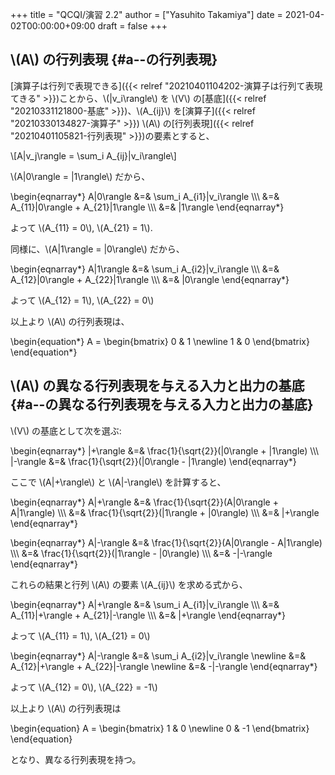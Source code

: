 +++
title = "QCQI/演習 2.2"
author = ["Yasuhito Takamiya"]
date = 2021-04-02T00:00:00+09:00
draft = false
+++

## \\(A\\) の行列表現 {#a--の行列表現}

[演算子は行列で表現できる]({{< relref "20210401104202-演算子は行列て表現てきる" >}})ことから、\\(|v\_i\rangle\\) を \\(V\\) の[基底]({{< relref "20210331121800-基底" >}})、\\(A\_{ij}\\) を[演算子]({{< relref "20210330134827-演算子" >}}) \\(A\\) の[行列表現]({{< relref "20210401105821-行列表現" >}})の要素とすると、

\\[A|v\_j\rangle = \sum\_i A\_{ij}|v\_i\rangle\\]

\\(A|0\rangle = |1\rangle\\) だから、

\begin{eqnarray\*}
  A|0\rangle &=& \sum\_i A\_{i1}|v\_i\rangle \\\\\\
    &=& A\_{11}|0\rangle + A\_{21}|1\rangle \\\\\\
    &=& |1\rangle
\end{eqnarray\*}

よって \\(A\_{11} = 0\\), \\(A\_{21} = 1\\).

同様に、\\(A|1\rangle = |0\rangle\\) だから、

\begin{eqnarray\*}
  A|1\rangle &=& \sum\_i A\_{i2}|v\_i\rangle \\\\\\
    &=& A\_{12}|0\rangle + A\_{22}|1\rangle \\\\\\
    &=& |0\rangle
\end{eqnarray\*}

よって \\(A\_{12} = 1\\), \\(A\_{22} = 0\\)

以上より \\(A\\) の行列表現は、

\begin{equation\*}
  A = \begin{bmatrix}
    0 & 1 \newline
    1 & 0
  \end{bmatrix}
\end{equation\*}


## \\(A\\) の異なる行列表現を与える入力と出力の基底 {#a--の異なる行列表現を与える入力と出力の基底}

\\(V\\) の基底として次を選ぶ:

\begin{eqnarray\*}
  |+\rangle &=& \frac{1}{\sqrt{2}}(|0\rangle + |1\rangle) \\\\\\
  |-\rangle &=& \frac{1}{\sqrt{2}}(|0\rangle - |1\rangle)
\end{eqnarray\*}

ここで \\(A|+\rangle\\) と \\(A|-\rangle\\) を計算すると、

\begin{eqnarray\*}
  A|+\rangle &=& \frac{1}{\sqrt{2}}(A|0\rangle + A|1\rangle) \\\\\\
   &=& \frac{1}{\sqrt{2}}(|1\rangle + |0\rangle) \\\\\\
   &=& |+\rangle
\end{eqnarray\*}

\begin{eqnarray\*}
  A|-\rangle &=& \frac{1}{\sqrt{2}}(A|0\rangle - A|1\rangle) \\\\\\
             &=& \frac{1}{\sqrt{2}}(|1\rangle - |0\rangle) \\\\\\
             &=& -|-\rangle
\end{eqnarray\*}

これらの結果と行列 \\(A\\) の要素 \\(A\_{ij}\\) を求める式から、

\begin{eqnarray\*}
  A|+\rangle &=& \sum\_i A\_{i1}|v\_i\rangle \\\\\\
    &=& A\_{11}|+\rangle + A\_{21}|-\rangle \\\\\\
    &=& |+\rangle
\end{eqnarray\*}

よって \\(A\_{11} = 1\\), \\(A\_{21} = 0\\)

\begin{eqnarray\*}
  A|-\rangle &=& \sum\_i A\_{i2}|v\_i\rangle \newline
    &=& A\_{12}|+\rangle + A\_{22}|-\rangle \newline
    &=& -|-\rangle
\end{eqnarray\*}

よって \\(A\_{12} = 0\\), \\(A\_{22} = -1\\)

以上より \\(A\\) の行列表現は

\begin{equation}
  A = \begin{bmatrix}
    1 & 0 \newline
    0 & -1
  \end{bmatrix}
\end{equation}

となり、異なる行列表現を持つ。
